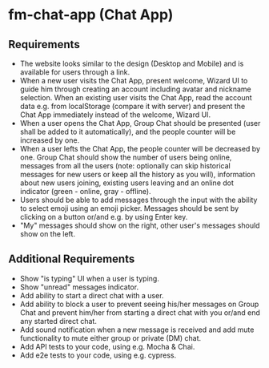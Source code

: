 # fm-chat-app (Chat App)

## Requirements

* The website looks similar to the design (Desktop and Mobile) and is available for users through a link.
* When a new user visits the Chat App, present welcome, Wizard UI to guide him through creating an account including avatar and nickname selection.
When an existing user visits the Chat App, read the account data e.g. from localStorage (compare it with server) and present the Chat App immediately instead of the welcome, Wizard UI.
* When a user opens the Chat App, Group Chat should be presented (user shall be added to it automatically), and the people counter will be increased by one.
* When a user lefts the Chat App, the people counter will be decreased by one.
Group Chat should show the number of users being online, messages from all the users (note: optionally can skip historical messages for new users or keep all the history as you will), information about new users joining, existing users leaving and an online dot indicator (green - online, gray - offline).
* Users should be able to add messages through the input with the ability to select emoji using an emoji picker. Messages should be sent by clicking on a button or/and e.g. by using Enter key.
* "My" messages should show on the right, other user's messages should show on the left.

## Additional Requirements

* Show "is typing" UI when a user is typing.
* Show "unread" messages indicator.
* Add ability to start a direct chat with a user.
* Add ability to block a user to prevent seeing his/her messages on Group Chat and prevent him/her from starting a direct chat with you or/and end any started direct chat.
* Add sound notification when a new message is received and add mute functionality to mute either group or private (DM) chat.
* Add API tests to your code, using e.g. Mocha & Chai.
* Add e2e tests to your code, using e.g. cypress.